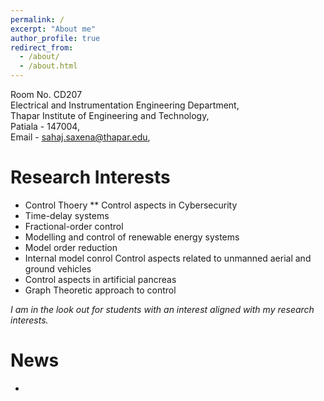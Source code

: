```yaml
---
permalink: /
excerpt: "About me"
author_profile: true
redirect_from: 
  - /about/
  - /about.html
---
```


Room No. CD207 <br>
Electrical and Instrumentation Engineering Department,<br>
Thapar Institute of Engineering and Technology,<br>
Patiala - 147004,<br>
Email - sahaj.saxena@thapar.edu, <br>


Research Interests
==================
* Control Thoery
** Control aspects in Cybersecurity 
* Time-delay systems
* Fractional-order control
* Modelling and control of renewable energy systems
* Model order reduction
* Internal model conrol Control aspects related to unmanned aerial and ground vehicles
* Control aspects in artificial pancreas
* Graph Theoretic approach to control

_I am in the look out for students with an interest aligned with my research interests._

News
====
* 
